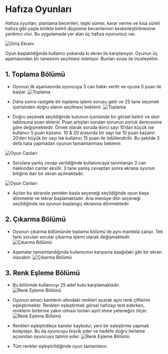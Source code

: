 # Hafıza Oyunları
Hafıza oyunları, planlama becerileri, tepki süresi, karar verme ve kısa süreli hafıza gibi yaşla birlikte belirli düşünme becerilerinin keskinleştirilmesine yardımcı olur. Bu uygulamada yer alan üç hafıza oyunumuz var.

![Giriş Ekranı](/img/Resim1.jpg)

Oyun başlatıldığında kullanıcı yukarıda ki ekran ile karşılanıyor. Oyunun üç aşamasından bir tanesinin seçilmesi isteniyor. Bunları sırası ile inceleyelim.

## 1. Toplama Bölümü
- Oyunun ilk aşamasında oyuncuya 3 can hakkı verilir ve oyuna 0 puan ile başlar.
![Toplama](/img/Resim2.jpg)

- Daha sonra rastgele bir toplama işlemi sorusu gelir ve 25 tane seçenek içerisinden doğru olanın seçilmesi beklenir.
![Toplama](/img/Resim3.jpg)

- Doğru seçenek seçildiğinde kutunun içerisinde bir görsel belirir ve skor tablosuna puan eklenir. Puan artışları sorulan sorunun zorluk derecesine göre değişmektedir. Örnek olarak soruda ikinci sayı 10’dan küçük ise kullanıcı 5 puan kazanır. 10 & 20 arasında bir sayı ise 10 puan kazanır. 20’den büyük bir sayı ise kullanıcı 15 puan ile ödüllendirilir. Bu şekilde 3 defa hata yapmadan oyunun tamamlanması beklenir.

![Oyun Canları](/img/Resim4.jpg)
- Sorulara yanlış cevap verildiğinde kullanıncaya tanımlanan 3 can hakkından canlar eksilir. 3 tane yanlış cevaptan sonra ekrana oyunun bitiğine dair bir ekran açılmaktadır.


![Oyun Canları](/img/Resim5.jpg)
- Açılan bu ekranda yeniden başla seçeneği seçildiğinde oyun başa dönmekte ve tekrar başlamaktadır. Ana menüye dön seçeneği seçildiğinde ise oyunun başlangıç ekranına dönmektedir.

## 2. Çıkarma Bölümü
- Oyunun çıkarma bölümünde toplama bölümü ile aynı mantıkla çalışır. Tek farkı sorulan sorular çıkarma işlemi olarak değişmektedir.
![Çıkarma Bölümü](/img/Resim6.jpg)

- Aşamalar tamamlandığında kullanıcının karşısına aşağıdaki gibi bir ekran olacaktır.
![Çıkarma Bölümü](/img/Resim7.jpg)

## 3. Renk Eşleme Bölümü
- Bu bölümde kullanıcıyı 25 adet kutu karşılamaktadır.
![Renk Eşleme Bölümü](/img/Resim8.jpg)

- Oyunun amacı karelerin altındaki renkleri açarak aynı renk çiftlerini eşleştirmektir. Renkleri eşleştirmek görsel hafızayı test ederken, renklerin birbirine yakın olması tonları ayırt etme yeteneğini ölçer.
![Renk Eşleme Bölümü](/img/Resim9.jpg)

- Renkleri eşleştirdikçe kareler kaybolur, yeni bir eşleştirme yapmak kolaylaşır. Bu da oyuncuyu teşvik eder ve hedefe doğru ilerleme açısından oyuncuyu tatmin eder.
![Renk Eşleme Bölümü](/img/Resim10.jpg)

- Tüm renkler eşleştirildiğinde oyun tamamlanır.